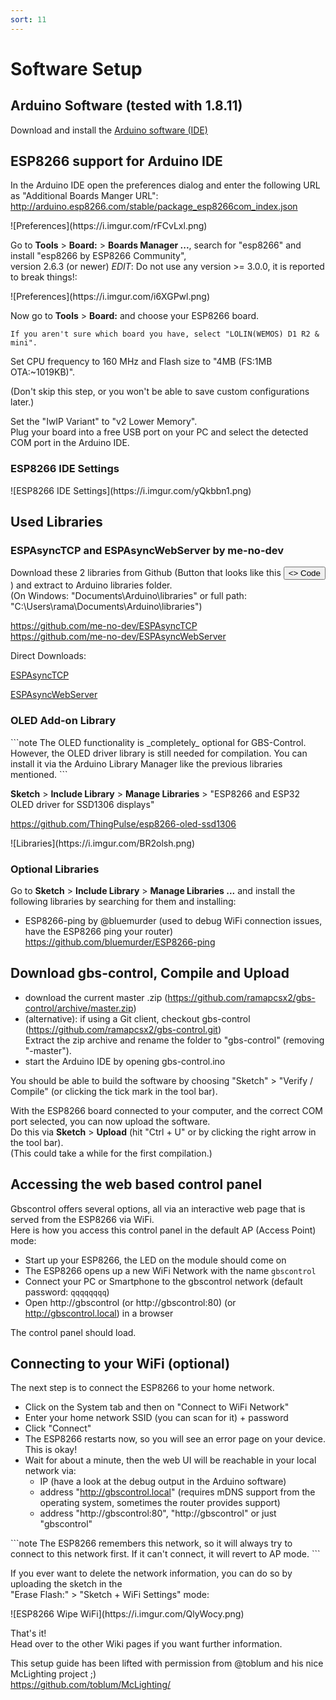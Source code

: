 ```yaml
---
sort: 11
---
```


# Software Setup

## Arduino Software (tested with 1.8.11)
Download and install the [Arduino software (IDE)](https://www.arduino.cc/en/Main/Software)

## ESP8266 support for Arduino IDE
In the Arduino IDE open the preferences dialog and enter the following URL as "Additional Boards Manger URL":
http://arduino.esp8266.com/stable/package_esp8266com_index.json

<span class="anim-fade-in">
![Preferences](https://i.imgur.com/rFCvLxl.png)
</span>

Go to __Tools__ > __Board:__ > __Boards Manager ...__, search for "esp8266" and install "esp8266 by ESP8266 Community",   
version 2.6.3 (or newer) *EDIT*: Do not use any version >= 3.0.0, it is reported to break things!:

<span class="anim-fade-in">
![Preferences](https://i.imgur.com/i6XGPwl.png)
</span>

Now go to __Tools__ > __Board:__ and choose your ESP8266 board.   
 
```note
If you aren't sure which board you have, select "LOLIN(WEMOS) D1 R2 & mini".   
```

Set CPU frequency to 160 MHz and Flash size to "4MB (FS:1MB OTA:~1019KB)".  
 
(Don't skip this step, or you won't be able to save custom configurations later.)   

Set the "IwIP Variant" to "v2 Lower Memory".   
Plug your board into a free USB port on your PC and select the detected COM port in the Arduino IDE.

### ESP8266 IDE Settings

<span class="anim-fade-in">
![ESP8266 IDE Settings](https://i.imgur.com/yQkbbn1.png)
</span>

## Used Libraries

### ESPAsyncTCP and ESPAsyncWebServer by me-no-dev   

Download these 2 libraries from Github (Button that looks like this <button class="btn btn-primary" type="button">&lt;&gt; Code</button> ) and extract to Arduino libraries folder.   
(On Windows: "Documents\Arduino\libraries" or full path: "C:\Users\rama\Documents\Arduino\libraries")   

https://github.com/me-no-dev/ESPAsyncTCP   
https://github.com/me-no-dev/ESPAsyncWebServer   


Direct Downloads:

<a class="btn btn-primary" type="button" href="https://github.com/me-no-dev/ESPAsyncTCP/archive/refs/heads/master.zip">ESPAsyncTCP</a>

<a class="btn btn-primary" type="button" href="https://github.com/me-no-dev/ESPAsyncWebServer/archive/refs/heads/master.zip">ESPAsyncWebServer</a>

### OLED Add-on Library

<span class="anim-fade-in">
```note
The OLED functionality is _completely_ optional for GBS-Control. However, the OLED driver library is still needed for compilation. You can install it via the Arduino Library Manager like the previous libraries mentioned.
```
</span>

__Sketch__ > __Include Library__ > __Manage Libraries__ > "ESP8266 and ESP32 OLED driver for SSD1306 displays"

https://github.com/ThingPulse/esp8266-oled-ssd1306   

<span class="anim-fade-in">
![Libraries](https://i.imgur.com/BR2olsh.png)
</span>


### Optional Libraries
Go to __Sketch__ > __Include Library__ > __Manage Libraries ...__ and install the following libraries by searching for them and installing:
- ESP8266-ping by @bluemurder (used to debug WiFi connection issues, have the ESP8266 ping your router)   
  https://github.com/bluemurder/ESP8266-ping

## Download gbs-control, Compile and Upload
- download the current master .zip (https://github.com/ramapcsx2/gbs-control/archive/master.zip)
- (alternative): if using a Git client, checkout gbs-control (https://github.com/ramapcsx2/gbs-control.git)   
Extract the zip archive and rename the folder to "gbs-control" (removing "-master").
- start the Arduino IDE by opening gbs-control.ino

You should be able to build the software by choosing "Sketch" > "Verify / Compile" (or clicking the tick mark in the tool bar).

With the ESP8266 board connected to your computer, and the correct COM port selected, you can now upload the software.   
Do this via __Sketch__ > __Upload__ (hit "Ctrl + U" or by clicking the right arrow in the tool bar).   
(This could take a while for the first compilation.)   

## Accessing the web based control panel
Gbscontrol offers several options, all via an interactive web page that is served from the ESP8266 via WiFi.   
Here is how you access this control panel in the default AP (Access Point) mode:

* Start up your ESP8266, the LED on the module should come on
* The ESP8266 opens up a new WiFi Network with the name `gbscontrol`
* Connect your PC or Smartphone to the gbscontrol network (default password: `qqqqqqqq`)
* Open http://gbscontrol (or http://gbscontrol:80) (or http://gbscontrol.local) in a browser

The control panel should load.   

## Connecting to your WiFi (optional)
The next step is to connect the ESP8266 to your home network.   

* Click on the System tab and then on "Connect to WiFi Network"
* Enter your home network SSID (you can scan for it) + password
* Click "Connect"
* The ESP8266 restarts now, so you will see an error page on your device. This is okay!
* Wait for about a minute, then the web UI will be reachable in your local network via:
   - IP (have a look at the debug output in the Arduino software)
   - address "http://gbscontrol.local" (requires mDNS support from the operating system, sometimes the router provides support)
   - address "http://gbscontrol:80", "http://gbscontrol" or just "gbscontrol" 

<span class="anim-fade-in">
```note
The ESP8266 remembers this network, so it will always try to connect to this network first.   
If it can't connect, it will revert to AP mode.  
``` 
</span>

If you ever want to delete the network information, you can do so by uploading the sketch in the   
"Erase Flash:" > "Sketch + WiFi Settings" mode: 

<span class="anim-fade-in">  
![ESP8266 Wipe WiFi](https://i.imgur.com/QlyWocy.png)
</span>
   
That's it!   
Head over to the other Wiki pages if you want further information.   

This setup guide has been lifted with permission from @toblum and his nice McLighting project ;)   
https://github.com/toblum/McLighting/   
